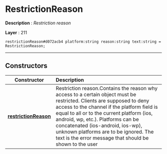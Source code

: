 # RestrictionReason

**Description** : *Restriction reason*

**Layer** : 211

```tl
restrictionReason#d072acb4 platform:string reason:string text:string = RestrictionReason;
```

---

## Constructors

| Constructor | Description |
| :---: | :--- |
| [**restrictionReason**](constructor/restrictionReason) | Restriction reason.Contains the reason why access to a certain object must be restricted. Clients are supposed to deny access to the channel if the platform field is equal to all or to the current platform (ios, android, wp, etc.). Platforms can be concatenated (ios-android, ios-wp), unknown platforms are to be ignored. The text is the error message that should be shown to the user |